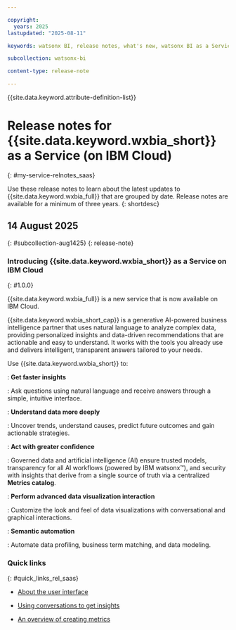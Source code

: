 ```yaml
---

copyright:
  years: 2025
lastupdated: "2025-08-11"

keywords: watsonx BI, release notes, what's new, watsonx BI as a Service

subcollection: watsonx-bi

content-type: release-note

---
```




{{site.data.keyword.attribute-definition-list}}

# Release notes for {{site.data.keyword.wxbia_short}} as a Service (on IBM Cloud)
{: #my-service-relnotes_saas}

Use these release notes to learn about the latest updates to {{site.data.keyword.wxbia_full}} that are grouped by date. Release notes are available for a minimum of three years.
{: shortdesc}



## 14 August 2025
{: #subcollection-aug1425}
{: release-note}

### Introducing {{site.data.keyword.wxbia_short}} as a Service on IBM Cloud
{: #1.0.0}

{{site.data.keyword.wxbia_full}} is a new service that is now available on IBM Cloud.

{{site.data.keyword.wxbia_short_cap}} is a generative AI-powered business intelligence partner that uses natural language to analyze complex data, providing personalized insights and data-driven recommendations that are actionable and easy to understand. It works with the tools you already use and delivers intelligent, transparent answers tailored to your needs.

Use {{site.data.keyword.wxbia_short}} to:

:   **Get faster insights**

:    Ask questions using natural language and receive answers through a simple, intuitive interface.

:   **Understand data more deeply**

:   Uncover trends, understand causes, predict future outcomes and gain actionable strategies.

:   **Act with greater confidence**

:   Governed data and artificial intelligence (AI) ensure trusted models, transparency for all AI workflows (powered by IBM watsonx™), and security 
with insights that derive from a single source of truth via a centralized **Metrics catalog**. 

:   **Perform advanced data visualization interaction**

:   Customize the look and feel of data visualizations with conversational and graphical interactions.

:   **Semantic automation**

:   Automate data profiling, business term matching, and data modeling.

### Quick links
{: #quick_links_rel_saas}

- [About the user interface](/docs/watsonx-bi?topic=watsonx-bi-user_interface)

- [Using conversations to get insights](/docs/watsonx-bi?topic=watsonx-bi-conv_overview)

- [An overview of creating metrics](/docs/watsonx-bi?topic=watsonx-bi-overview_metrics)
